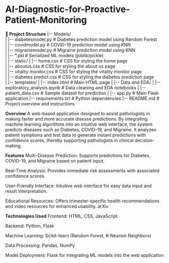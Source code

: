 # AI-Diagnostic-for-Proactive-Patient-Monitoring

**📂 Project Structure**
|-- Models/<br>
|   |-- diabetesmodel.py                # Diabetes prediction model using Random Forest<br>
|   |-- covidmodel.py                   # COVID-19 prediction model using KNN<br>
|   |-- migrainemodel.py                # Migraine prediction model using KNN<br>
|   |-- *.pkl                           # Serialized ML models (joblib/pickle)<br>
|
|-- static/
|   |-- home.css                        # CSS for styling the home page<br>
|   |-- aboutus.css                     # CSS for styling the about us page<br>
|   |-- vitality monitor.css            # CSS for styling the vitality monitor page<br>
|   |-- diabetes predict.css            # CSS for styling the diabetes prediction page<br>
|
|-- templates/
|   |-- index.html                      # Main HTML page
|
|-- Data and EDA/
|   |-- exploratory_analysis.ipynb      # Data cleaning and EDA notebooks
|   |-- patient_data.csv                # Sample dataset for prediction
|
|-- app.py                              # Main Flask application
|-- requirements.txt                    # Python dependencies
|-- README.md                           # Project overview and instructions

**Overview**
A web-based application designed to assist pathologists in making faster and more accurate disease predictions. By integrating machine learning algorithms into an intuitive web interface, the system predicts diseases such as Diabetes, COVID-19, and Migraine. It analyzes patient symptoms and test data to generate instant predictions with confidence scores, thereby supporting pathologists in clinical decision-making.

**Features**
Multi-Disease Prediction: Supports predictions for Diabetes, COVID-19, and Migraine based on patient input.

Real-Time Analysis: Provides immediate risk assessments with associated confidence scores.

User-Friendly Interface: Intuitive web interface for easy data input and result interpretation.

Educational Resources: Offers trimester-specific health recommendations and video resources for enhanced usability.
arXiv

**Technologies Used**
Frontend: HTML, CSS, JavaScript

Backend: Python, Flask

Machine Learning: Scikit-learn (Random Forest, K-Nearest Neighbors)

Data Processing: Pandas, NumPy

Model Deployment: Flask for integrating ML models into the web application
